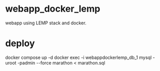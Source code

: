 # webapp_docker_lemp
webapp using LEMP stack and docker.

# deploy
  docker compose up -d 
  docker exec -i webappdockerlemp_db_1 mysql -uroot -padmin --force marathon < marathon.sql
